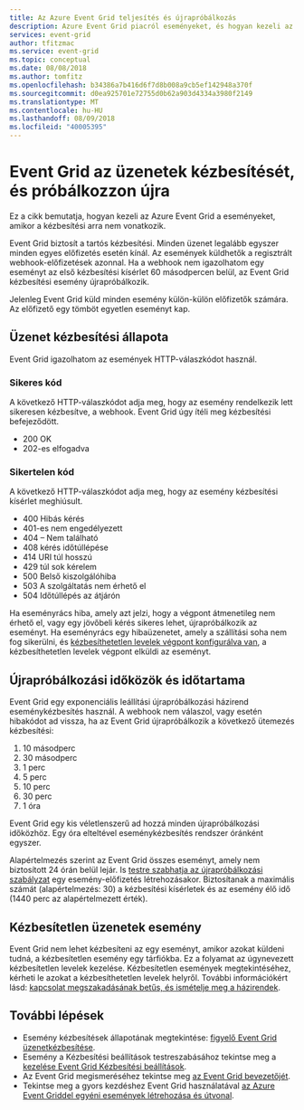 ```yaml
---
title: Az Azure Event Grid teljesítés és újrapróbálkozás
description: Azure Event Grid piacról eseményeket, és hogyan kezeli az kézbesítetlen üzenetek ismerteti.
services: event-grid
author: tfitzmac
ms.service: event-grid
ms.topic: conceptual
ms.date: 08/08/2018
ms.author: tomfitz
ms.openlocfilehash: b34386a7b416d6f7d8b008a9cb5ef142948a370f
ms.sourcegitcommit: d0ea925701e72755d0b62a903d4334a3980f2149
ms.translationtype: MT
ms.contentlocale: hu-HU
ms.lasthandoff: 08/09/2018
ms.locfileid: "40005395"
---
```

# <a name="event-grid-message-delivery-and-retry"></a>Event Grid az üzenetek kézbesítését, és próbálkozzon újra 

Ez a cikk bemutatja, hogyan kezeli az Azure Event Grid a eseményeket, amikor a kézbesítési arra nem vonatkozik.

Event Grid biztosít a tartós kézbesítési. Minden üzenet legalább egyszer minden egyes előfizetés esetén kínál. Az események küldhetők a regisztrált webhook-előfizetések azonnal. Ha a webhook nem igazolhatom egy eseményt az első kézbesítési kísérlet 60 másodpercen belül, az Event Grid kézbesítési esemény újrapróbálkozik. 

Jelenleg Event Grid küld minden esemény külön-külön előfizetők számára. Az előfizető egy tömböt egyetlen eseményt kap.

## <a name="message-delivery-status"></a>Üzenet kézbesítési állapota

Event Grid igazolhatom az események HTTP-válaszkódot használ. 

### <a name="success-codes"></a>Sikeres kód

A következő HTTP-válaszkódot adja meg, hogy az esemény rendelkezik lett sikeresen kézbesítve, a webhook. Event Grid úgy ítéli meg kézbesítési befejeződött.

- 200 OK
- 202-es elfogadva

### <a name="failure-codes"></a>Sikertelen kód

A következő HTTP-válaszkódot adja meg, hogy az esemény kézbesítési kísérlet meghiúsult. 

- 400 Hibás kérés
- 401-es nem engedélyezett
- 404 – Nem található
- 408 kérés időtúllépése
- 414 URI túl hosszú
- 429 túl sok kérelem
- 500 Belső kiszolgálóhiba
- 503 A szolgáltatás nem érhető el
- 504 Időtúllépés az átjárón

Ha eseményrács hiba, amely azt jelzi, hogy a végpont átmenetileg nem érhető el, vagy egy jövőbeli kérés sikeres lehet, újrapróbálkozik az eseményt. Ha eseményrács egy hibaüzenetet, amely a szállítási soha nem fog sikerülni, és [kézbesíthetetlen levelek végpont konfigurálva van](manage-event-delivery.md), a kézbesíthetetlen levelek végpont elküldi az eseményt. 

## <a name="retry-intervals-and-duration"></a>Újrapróbálkozási időközök és időtartama

Event Grid egy exponenciális leállítási újrapróbálkozási házirend eseménykézbesítés használ. A webhook nem válaszol, vagy esetén hibakódot ad vissza, ha az Event Grid újrapróbálkozik a következő ütemezés kézbesítési:

1. 10 másodperc
2. 30 másodperc
3. 1 perc
4. 5 perc
5. 10 perc
6. 30 perc
7. 1 óra

Event Grid egy kis véletlenszerű ad hozzá minden újrapróbálkozási időközhöz. Egy óra elteltével eseménykézbesítés rendszer óránként egyszer.

Alapértelmezés szerint az Event Grid összes eseményt, amely nem biztosított 24 órán belül lejár. Is [testre szabhatja az újrapróbálkozási szabályzat](manage-event-delivery.md) egy esemény-előfizetés létrehozásakor. Biztosítanak a maximális számát (alapértelmezés: 30) a kézbesítési kísérletek és az esemény élő idő (1440 perc az alapértelmezett érték).

## <a name="dead-letter-events"></a>Kézbesítetlen üzenetek esemény

Event Grid nem lehet kézbesíteni az egy eseményt, amikor azokat küldeni tudná, a kézbesítetlen esemény egy tárfiókba. Ez a folyamat az úgynevezett kézbesítetlen levelek kezelése. Kézbesítetlen események megtekintéséhez, kérheti le azokat a kézbesíthetetlen levelek helyről. További információkért lásd: [kapcsolat megszakadásának betűs, és ismételje meg a házirendek](manage-event-delivery.md).

## <a name="next-steps"></a>További lépések

* Esemény kézbesítések állapotának megtekintése: [figyelő Event Grid üzenetkézbesítése](monitor-event-delivery.md).
* Esemény a Kézbesítési beállítások testreszabásához tekintse meg a [kezelése Event Grid Kézbesítési beállítások](manage-event-delivery.md).
* Az Event Grid megismeréséhez tekintse meg [az Event Grid bevezetőjét](overview.md).
* Tekintse meg a gyors kezdéshez Event Grid használatával [az Azure Event Griddel egyéni események létrehozása és útvonal](custom-event-quickstart.md).